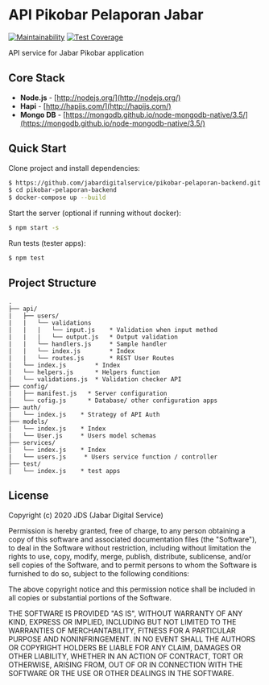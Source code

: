 # API Pikobar Pelaporan Jabar
[![Maintainability](https://api.codeclimate.com/v1/badges/2298b98ac9b6d1ad5bca/maintainability)](https://codeclimate.com/github/jabardigitalservice/pikobar-pelaporan-backend/maintainability)
[![Test Coverage](https://api.codeclimate.com/v1/badges/2298b98ac9b6d1ad5bca/test_coverage)](https://codeclimate.com/github/jabardigitalservice/pikobar-pelaporan-backend/test_coverage)

API service for Jabar Pikobar application

## Core Stack

- **Node.js** - [http://nodejs.org/](http://nodejs.org/)
- **Hapi** - [http://hapijs.com/](http://hapijs.com/)
- **Mongo DB** - [https://mongodb.github.io/node-mongodb-native/3.5/](https://mongodb.github.io/node-mongodb-native/3.5/)

## Quick Start

Clone project and install dependencies:
```bash
$ https://github.com/jabardigitalservice/pikobar-pelaporan-backend.git
$ cd pikobar-pelaporan-backend
$ docker-compose up --build
```

Start the server (optional if running without docker):
```bash
$ npm start -s
```

Run tests (tester apps):
```bash
$ npm test
```

## Project Structure
```
.
├── api/
|   ├── users/
|   |   └── validations
|   |   |   └── input.js    * Validation when input method
|   |   |   └── output.js   * Output validation
|   |   └── handlers.js     * Sample handler
|   |   └── index.js        * Index
|   |   └── routes.js       * REST User Routes
|   └── index.js        * Index
|   └── helpers.js      * Helpers function
|   └── validations.js  * Validation checker API
├── config/
|   ├── manifest.js   * Server configuration
|   └── cofig.js      * Database/ other configuration apps 
├── auth/
|   └── index.js    * Strategy of API Auth
├── models/
|   └── index.js    * Index
|   └── User.js     * Users model schemas
├── services/
|   └── index.js    * Index
|   └── users.js     * Users service function / controller
├── test/
|   └── index.js    * test apps

```

## License
Copyright (c) 2020 JDS (Jabar Digital Service)

Permission is hereby granted, free of charge, to any person obtaining a copy
of this software and associated documentation files (the "Software"), to deal
in the Software without restriction, including without limitation the rights
to use, copy, modify, merge, publish, distribute, sublicense, and/or sell
copies of the Software, and to permit persons to whom the Software is
furnished to do so, subject to the following conditions:

The above copyright notice and this permission notice shall be included in all
copies or substantial portions of the Software.

THE SOFTWARE IS PROVIDED "AS IS", WITHOUT WARRANTY OF ANY KIND, EXPRESS OR
IMPLIED, INCLUDING BUT NOT LIMITED TO THE WARRANTIES OF MERCHANTABILITY,
FITNESS FOR A PARTICULAR PURPOSE AND NONINFRINGEMENT. IN NO EVENT SHALL THE
AUTHORS OR COPYRIGHT HOLDERS BE LIABLE FOR ANY CLAIM, DAMAGES OR OTHER
LIABILITY, WHETHER IN AN ACTION OF CONTRACT, TORT OR OTHERWISE, ARISING FROM,
OUT OF OR IN CONNECTION WITH THE SOFTWARE OR THE USE OR OTHER DEALINGS IN THE
SOFTWARE.
